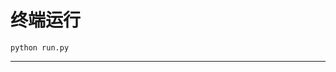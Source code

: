 # 终端运行

```shell
python run.py
```
****************************************************************************************************************************************************************************************************************************************************************************************************************************************************************************************************************************************************************************************************************************************************************************************************************************************************************************************************************************************************************************************************************************************************************************************************************************************************************
